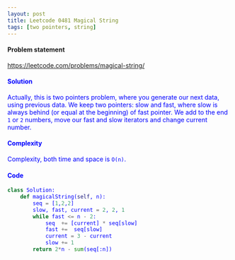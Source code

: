 ```yaml
---
layout: post
title: Leetcode 0481 Magical String
tags: [two pointers, string]
---
```


#### Problem statement

<a href="https://leetcode.com/problems/magical-string/"> <font color = blue>https://leetcode.com/problems/magical-string/

#### Solution
Actually, this is two pointers problem, where you generate our next data, using previous data. We keep two pointers: slow and fast, where slow is always behind (or equal at the beginning) of fast pointer. We add to the end `1` or `2` numbers, move our fast and slow iterators and change current number. 

#### Complexity
Complexity, both time and space is `O(n)`.

#### Code
```python
class Solution:
    def magicalString(self, n):
        seq = [1,2,2]
        slow, fast, current = 2, 2, 1
        while fast <= n - 2:
            seq  += [current] * seq[slow]
            fast +=  seq[slow]
            current = 3 - current    
            slow += 1
        return 2*n - sum(seq[:n]) 
```


